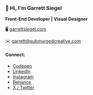 ### 👋 Hi, I'm Garrett Siegel

**Front-End Developer | Visual Designer**

🖥️ [garrettsiegel.com](https://garrettsiegel.com)

✉️ garrett@submurgedcreative.com

#### Connect:
- [Codepen](https://codepen.io/garrettsiegel/pens/public)
- [LinkedIn](https://www.linkedin.com/in/garrettsiegel)
- [Instagram](https://instagram.com/garrett_siegel_)
- [Behance](https://www.behance.net/gsiegel)
- [X / Twitter](https://twitter.com/garrettDoesCode)
